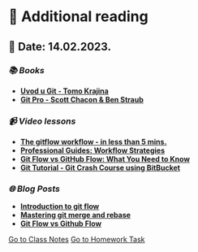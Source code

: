 # 📖 **Additional reading**
## 📅 **Date: 14.02.2023.**

### ***📚 Books***
- [**Uvod u Git - Tomo Krajina**](../../books/github_knjiga_tomo_krajina.pdf) 
- [**Git Pro - Scott Chacon & Ben Straub**](https://git-scm.com/book/en/v2)
### ***📹 Video lessons***
* [**The gitflow workflow - in less than 5 mins.**](https://www.youtube.com/watch?v=1SXpE08hvGs&ab_channel=Devchild)
* [**Professional Guides: Workflow Strategies**](https://www.youtube.com/watch?v=aJnFGMclhU8&ab_channel=GitHubTraining%26Guides)
* [**Git Flow vs GitHub Flow: What You Need to Know**](https://www.youtube.com/watch?v=hG_P6IRAjNQ&ab_channel=AlexHyett)
* [**Git Tutorial - Git Crash Course using BitBucket**](https://www.youtube.com/watch?v=1tC6Z57AOkY&t=984s&ab_channel=AHTCloud)

### ***🌐 Blog Posts***
* [**Introduction to git flow**](https://blog.knoldus.com/introduction-to-git-flow/)<br/>
* [**Mastering git merge and rebase**](https://towardsdatascience.com/mastering-git-merge-and-rebase-f2a7c5c348a9)<br/>
* [**Git Flow vs Github Flow**](https://www.geeksforgeeks.org/git-flow-vs-github-flow/)  

[Go to Class Notes](/february/week-1-140223/00-class-notes.md)
[Go to Homework Task](/february/week-1-140223/01-homework.md)
